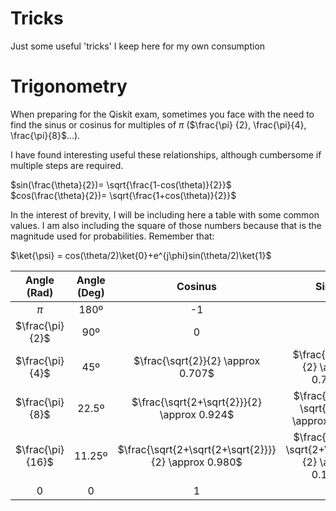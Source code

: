 # Tricks
Just some useful 'tricks' I keep here for my own consumption

# Trigonometry
When preparing for the Qiskit exam, sometimes you face with the need to find the sinus or cosinus for multiples of $\pi$ ($\frac{\pi}
{2}, \frac{\pi}{4}, \frac{\pi}{8}$...).

I have found interesting useful these relationships, although cumbersome if multiple steps are required.

$sin(\frac{\theta}{2})= \sqrt{\frac{1-cos(\theta)}{2}}$  
$cos(\frac{\theta}{2})= \sqrt{\frac{1+cos(\theta)}{2}}$  

In the interest of brevity, I will be including here a table with some common values. I am also including the square of those numbers because that is the magnitude used for probabilities. Remember that: 

$\ket{\psi} = cos(\theta/2)\ket{0}+e^{j\phi}sin(\theta/2)\ket{1}$

| Angle (Rad) | Angle (Deg) | Cosinus | Sinus | Cosinus^2 | Sinus^2 |
| :---------: | :---------: | :-----: | :---: | :-------: | :-----: |  
|$\pi$|180º|-1|0|1|0|
|$\frac{\pi}{2}$|90º|0|1|0|1|  
|$\frac{\pi}{4}$|45º|$\frac{\sqrt{2}}{2} \approx 0.707$|$\frac{\sqrt{2}}{2} \approx 0.707$|0.5|0.5|  
|$\frac{\pi}{8}$|22.5º|$\frac{\sqrt{2+\sqrt{2}}}{2} \approx 0.924$|$\frac{\sqrt{2-\sqrt{2}}}{2} \approx 0.382$|$\approx 0.854$|$\approx 0.146$|
|$\frac{\pi}{16}$|11.25º|$\frac{\sqrt{2+\sqrt{2+\sqrt{2}}}}{2} \approx 0.980$|$\frac{\sqrt{2-\sqrt{2+\sqrt{2}}}}{2} \approx 0.195$|$\approx 0.962$|$\approx 0.038$
|$0$|0|1|0|1|0|  

